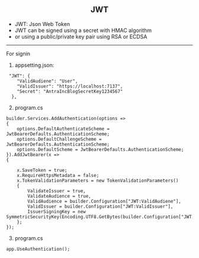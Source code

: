<h2 align="center">JWT </h2>

- JWT: Json Web Token
- JWT can be signed using a secret with HMAC algorithm
- or using a public/private key pair using RSA or ECDSA


<hr>
For signin

1. appsetting.json:

```
 "JWT": {
    "ValidAudiene": "User",
    "ValidIssuer": "https://localhost:7137",
    "Secret": "AntraIncBlogSecretKey1234567"
  },
```

2. program.cs

```
builder.Services.AddAuthentication(options =>
{
    options.DefaultAuthenticateScheme = JwtBearerDefaults.AuthenticationScheme;
    options.DefaultChallengeScheme = JwtBearerDefaults.AuthenticationScheme;
    options.DefaultScheme = JwtBearerDefaults.AuthenticationScheme;
}).AddJwtBearer(x =>
{

    x.SaveToken = true;
    x.RequireHttpsMetadata = false;
    x.TokenValidationParameters = new TokenValidationParameters()
    {
        ValidateIssuer = true,
        ValidateAudience = true,
        ValidAudience = builder.Configuration["JWT:ValidAudiene"],
        ValidIssuer = builder.Configuration["JWT:ValidIssuer"],
        IssuerSigningKey = new SymmetricSecurityKey(Encoding.UTF8.GetBytes(builder.Configuration["JWT:Secret"]))
    };
});

```

3. program.cs

```
app.UseAuthentication();
```


